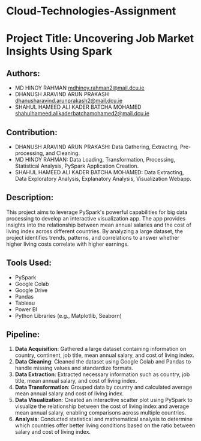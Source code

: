 # Cloud-Technologies-Assignment
# Project Title: Uncovering Job Market Insights Using Spark 

## Authors:
- MD HINOY RAHMAN <mdhinoy.rahman2@mail.dcu.ie>
- DHANUSH ARAVIND ARUN PRAKASH <dhanusharavind.arunprakash2@mail.dcu.ie>
- SHAHUL HAMEED ALI KADER BATCHA MOHAMED <shahulhameed.alikaderbatchamohamed2@mail.dcu.ie>

## Contribution:
- DHANUSH ARAVIND ARUN PRAKASH: Data Gathering, Extracting, Pre-processing, and Cleaning. 
- MD HINOY RAHMAN: Data Loading, Transformation, Processing, Statistical Analysis, PySpark Application Creation.
- SHAHUL HAMEED ALI KADER BATCHA MOHAMED: Data Extracting, Data Exploratory Analysis, Explanatory Analysis, Visualization Webapp. 

## Description:
This project aims to leverage PySpark's powerful capabilities for big data processing to develop an interactive visualization app. The app provides insights into the relationship between mean annual salaries and the cost of living index across different countries. By analyzing a large dataset, the project identifies trends, patterns, and correlations to answer whether higher living costs correlate with higher earnings.

## Tools Used:
- PySpark
- Google Colab
- Google Drive
- Pandas
- Tableau
- Power BI
- Python Libraries (e.g., Matplotlib, Seaborn)

## Pipeline:
1. **Data Acquisition**: Gathered a large dataset containing information on country, continent, job title, mean annual salary, and cost of living index.
2. **Data Cleaning**: Cleaned the dataset using Google Colab and Pandas to handle missing values and standardize formats.
3. **Data Extraction**: Extracted necessary information such as country, job title, mean annual salary, and cost of living index.
4. **Data Transformation**: Grouped data by country and calculated average mean annual salary and cost of living index.
5. **Data Visualization**: Created an interactive scatter plot using PySpark to visualize the relationship between the cost of living index and average mean annual salary, enabling comparisons across multiple countries.
6. **Analysis**: Conducted statistical and mathematical analysis to determine which countries offer better living conditions based on the ratio between salary and cost of living index.

